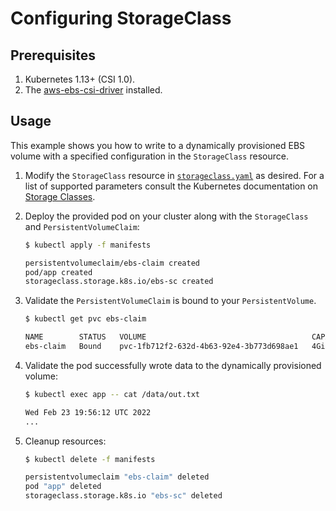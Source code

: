 # Configuring StorageClass

## Prerequisites

1. Kubernetes 1.13+ (CSI 1.0).
2. The [aws-ebs-csi-driver](https://github.com/kubernetes-sigs/aws-ebs-csi-driver) installed.

## Usage

This example shows you how to write to a dynamically provisioned EBS volume with a specified configuration in the `StorageClass` resource.

1. Modify the `StorageClass` resource in [`storageclass.yaml`](./manifests/storageclass.yaml) as desired. For a list of supported parameters consult the Kubernetes documentation on [Storage Classes](https://kubernetes.io/docs/concepts/storage/storage-classes/#aws-ebs).

2. Deploy the provided pod on your cluster along with the `StorageClass` and `PersistentVolumeClaim`:
    ```sh
    $ kubectl apply -f manifests

    persistentvolumeclaim/ebs-claim created
    pod/app created
    storageclass.storage.k8s.io/ebs-sc created
    ```

3. Validate the `PersistentVolumeClaim` is bound to your `PersistentVolume`.
    ```sh
    $ kubectl get pvc ebs-claim

    NAME        STATUS   VOLUME                                     CAPACITY   ACCESS MODES   STORAGECLASS   AGE
    ebs-claim   Bound    pvc-1fb712f2-632d-4b63-92e4-3b773d698ae1   4Gi        RWO            ebs-sc         17s
    ```

4. Validate the pod successfully wrote data to the dynamically provisioned volume:
    ```sh
    $ kubectl exec app -- cat /data/out.txt

    Wed Feb 23 19:56:12 UTC 2022
    ...
    ```

5. Cleanup resources:
    ```sh
    $ kubectl delete -f manifests

    persistentvolumeclaim "ebs-claim" deleted
    pod "app" deleted
    storageclass.storage.k8s.io "ebs-sc" deleted
    ```
